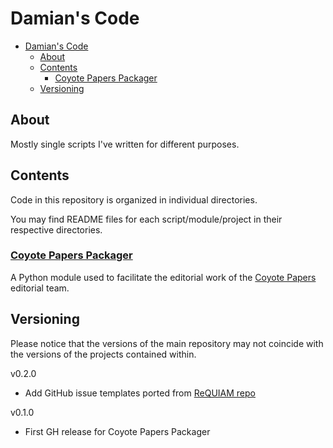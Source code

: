 # Damian's Code

- [Damian's Code](#damians-code)
  - [About](#about)
  - [Contents](#contents)
    - [Coyote Papers Packager](#coyote-papers-packager)
  - [Versioning](#versioning)

## About

Mostly single scripts I've written for different purposes.

## Contents

Code in this repository is organized in individual directories.

You may find README files for each script/module/project in their respective directories.

### [Coyote Papers Packager](https://github.com/damian-romero/damians_code/tree/main/cp_packager)

A Python module used to facilitate the editorial work of the [Coyote Papers](https://coyotepapers.sbs.arizona.edu/) editorial team.

## Versioning

Please notice that the versions of the main repository may not coincide with the versions of the projects contained within.

v0.2.0
* Add GitHub issue templates ported from [ReQUIAM repo](https://github.com/ualibraries/ReQUIAM)

v0.1.0
* First GH release for Coyote Papers Packager